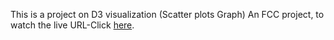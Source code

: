 This is a project on D3 visualization (Scatter plots Graph)
An FCC project, to watch the live URL-Click [here](https://jayasreejampana.github.io/a-scatterplot-graph/).
